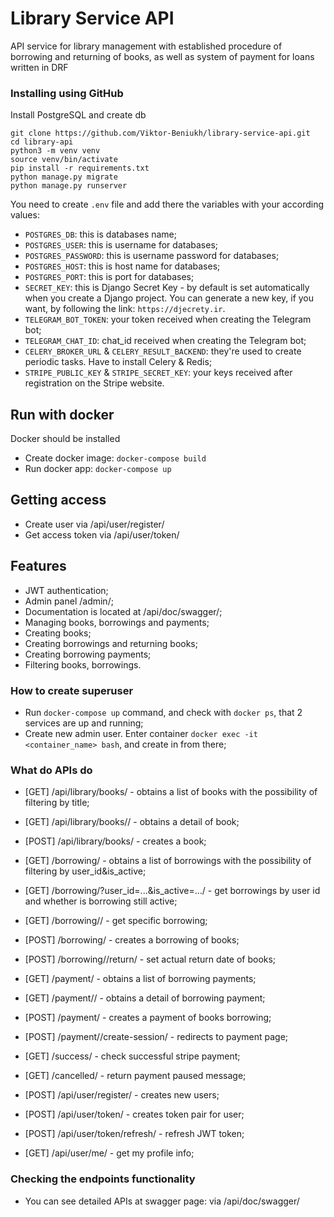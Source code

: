 # Library Service API

API service for library management with established procedure of borrowing 
and returning of books, as well as system of payment for loans written in DRF


### Installing using GitHub

Install PostgreSQL and create db

```shell
git clone https://github.com/Viktor-Beniukh/library-service-api.git
cd library-api
python3 -m venv venv
source venv/bin/activate
pip install -r requirements.txt
python manage.py migrate
python manage.py runserver   
```
You need to create `.env` file and add there the variables with your according values:
- `POSTGRES_DB`: this is databases name;
- `POSTGRES_USER`: this is username for databases;
- `POSTGRES_PASSWORD`: this is username password for databases;
- `POSTGRES_HOST`: this is host name for databases;
- `POSTGRES_PORT`: this is port for databases;
- `SECRET_KEY`: this is Django Secret Key - by default is set automatically when you create a Django project.
                You can generate a new key, if you want, by following the link: `https://djecrety.ir`.
- `TELEGRAM_BOT_TOKEN`: your token received when creating the Telegram bot;
- `TELEGRAM_CHAT_ID`: chat_id received when creating the Telegram bot;
- `CELERY_BROKER_URL` & `CELERY_RESULT_BACKEND`: they're used to create periodic tasks. Have to install Celery & Redis;
- `STRIPE_PUBLIC_KEY` & `STRIPE_SECRET_KEY`: your keys received after registration on the Stripe website.


## Run with docker

Docker should be installed

- Create docker image: `docker-compose build`
- Run docker app: `docker-compose up`


## Getting access

- Create user via /api/user/register/
- Get access token via /api/user/token/


## Features

- JWT authentication;
- Admin panel /admin/;
- Documentation is located at /api/doc/swagger/;
- Managing books, borrowings and payments;
- Creating books;
- Creating borrowings and returning books;
- Creating borrowing payments;
- Filtering books, borrowings.

### How to create superuser
- Run `docker-compose up` command, and check with `docker ps`, that 2 services are up and running;
- Create new admin user. Enter container `docker exec -it <container_name> bash`, and create in from there;


### What do APIs do
- [GET] /api/library/books/ - obtains a list of books with the possibility of filtering by title;
- [GET] /api/library/books/<id>/ - obtains a detail of book;
- [POST] /api/library/books/ - creates a book;

- [GET] /borrowing/ - obtains a list of borrowings with the possibility of filtering by user_id&is_active;
- [GET] /borrowing/?user_id=...&is_active=.../ - get borrowings by user id and whether is borrowing still active;
- [GET] /borrowing/<id>/ - get specific borrowing;
- [POST] /borrowing/ - creates a borrowing of books;
- [POST] /borrowing/<id>/return/ - set actual return date of books;

- [GET] /payment/ - obtains a list of borrowing payments;
- [GET] /payment/<id>/ - obtains a detail of borrowing payment;
- [POST] /payment/ - creates a payment of books borrowing;
- [POST] /payment/<id>/create-session/ - redirects to payment page;

- [GET] /success/ - check successful stripe payment;
- [GET] /cancelled/ - return payment paused message;

- [POST] /api/user/register/ - creates new users;
- [POST] /api/user/token/ - creates token pair for user;
- [POST] /api/user/token/refresh/ - refresh JWT token;
- [GET]  /api/user/me/ - get my profile info;


### Checking the endpoints functionality
- You can see detailed APIs at swagger page: via /api/doc/swagger/
